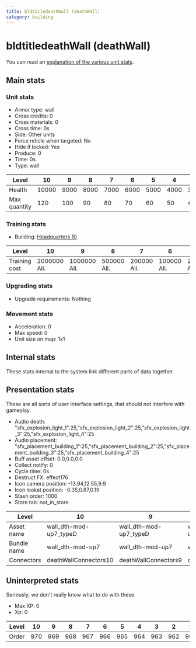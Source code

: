 ```yaml
---
title: bldtitledeathWall (deathWall)
category: building
---
```


# bldtitledeathWall (deathWall)

You can read an [explanation  of the various unit stats](unitexplained.md).

## Main stats

### Unit stats

  * Armor type: wall
  * Cross credits: 0
  * Cross materials: 0
  * Cross time: 0s
  * Side: Other units
  * Force reticle when targeted: No
  * Hide if locked: Yes
  * Produce: 0
  * Time: 0s
  * Type: wall

|Level       |10   |9   |8   |7   |6   |5   |4   |3   |2   |1   |
|------------|-----|----|----|----|----|----|----|----|----|----|
|Health      |10000|9000|8000|7000|6000|5000|4000|3000|2000|1000|
|Max quantity|120  |100 |90  |80  |70  |60  |50  |40  |30  |20  |


### Training stats

  * Building: [Headquarters 10](smugglerHQ.html)

|Level        |10          |9           |8          |7          |6          |5         |4         |3        |2       |1       |
|-------------|------------|------------|-----------|-----------|-----------|----------|----------|---------|--------|--------|
|Training cost|2000000 All.|1000000 All.|500000 All.|200000 All.|100000 All.|25000 All.|10000 All.|2000 All.|600 All.|200 All.|


### Upgrading stats

  * Upgrade requirements: Nothing

### Movement stats

  * Acceleration: 0
  * Max speed: 0
  * Unit size on map: 1x1

## Internal stats

These stats internal to the system link different parts of data together.


## Presentation stats

These are all sorts of user interface settings, that should not interfere with gameplay.

  * Audio death: "sfx_explosion_light_1":25,"sfx_explosion_light_2":25,"sfx_explosion_light_3":25,"sfx_explosion_light_4":25
  * Audio placement: "sfx_placement_building_1":25,"sfx_placement_building_2":25,"sfx_placement_building_3":25,"sfx_placement_building_4":25
  * Buff asset offset: 0.0,0.0,0.0
  * Collect notify: 0
  * Cycle time: 0s
  * Destruct FX: effect176
  * Icon camera position: -13.94,12.55,9.9
  * Icon lookat position: -0.35,0.87,0.19
  * Stash order: 1000
  * Store tab: not_in_store

|Level      |10                    |9                     |8                     |7                     |6                     |5                     |4                     |3                     |2                     |1                     |
|-----------|----------------------|----------------------|----------------------|----------------------|----------------------|----------------------|----------------------|----------------------|----------------------|----------------------|
|Asset name |wall_dth-mod-up7_typeD|wall_dth-mod-up7_typeD|wall_dth-mod-up7_typeD|wall_dth-mod-up7_typeD|wall_dth-mod-up6_typeD|wall_dth-mod-up5_typeD|wall_dth-mod-up4_typeD|wall_dth-mod-up3_typeD|wall_dth-mod-up2_typeD|wall_dth-mod-up1_typeD|
|Bundle name|wall_dth-mod-up7      |wall_dth-mod-up7      |wall_dth-mod-up7      |wall_dth-mod-up7      |wall_dth-mod-up6      |wall_dth-mod-up5      |wall_dth-mod-up4      |wall_dth-mod-up3      |wall_dth-mod-up2      |wall_dth-mod-up1      |
|Connectors |deathWallConnectors10 |deathWallConnectors9  |deathWallConnectors8  |deathWallConnectors7  |deathWallConnectors6  |deathWallConnectors5  |deathWallConnectors4  |deathWallConnectors3  |deathWallConnectors2  |deathWallConnectors1  |


## Uninterpreted stats

Seriously, we don't really know what to do with these.

  * Max XP: 0
  * Xp: 0

|Level|10 |9  |8  |7  |6  |5  |4  |3  |2  |1  |
|-----|---|---|---|---|---|---|---|---|---|---|
|Order|970|969|968|967|966|965|964|963|962|961|


